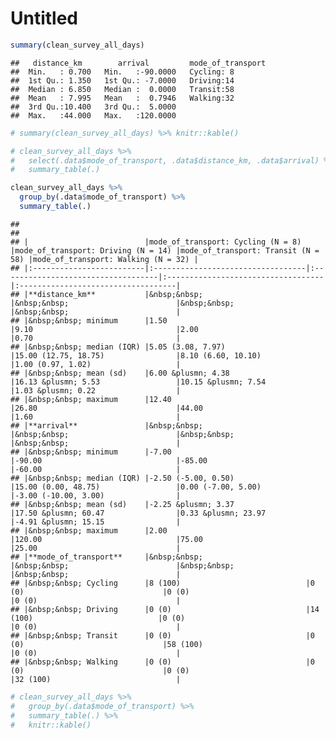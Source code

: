 Untitled
================

``` r
summary(clean_survey_all_days)
```

    ##   distance_km        arrival         mode_of_transport
    ##  Min.   : 0.700   Min.   :-90.0000   Cycling: 8       
    ##  1st Qu.: 1.350   1st Qu.: -7.0000   Driving:14       
    ##  Median : 6.850   Median :  0.0000   Transit:58       
    ##  Mean   : 7.995   Mean   :  0.7946   Walking:32       
    ##  3rd Qu.:10.400   3rd Qu.:  5.0000                    
    ##  Max.   :44.000   Max.   :120.0000

``` r
# summary(clean_survey_all_days) %>% knitr::kable()
```

``` r
# clean_survey_all_days %>% 
#   select(.data$mode_of_transport, .data$distance_km, .data$arrival) %>% 
#   summary_table(.)
```

``` r
clean_survey_all_days %>%
  group_by(.data$mode_of_transport) %>%
  summary_table(.)
```

    ## 
    ## 
    ## |                          |mode_of_transport: Cycling (N = 8) |mode_of_transport: Driving (N = 14) |mode_of_transport: Transit (N = 58) |mode_of_transport: Walking (N = 32) |
    ## |:-------------------------|:----------------------------------|:-----------------------------------|:-----------------------------------|:-----------------------------------|
    ## |**distance_km**           |&nbsp;&nbsp;                       |&nbsp;&nbsp;                        |&nbsp;&nbsp;                        |&nbsp;&nbsp;                        |
    ## |&nbsp;&nbsp; minimum      |1.50                               |9.10                                |2.00                                |0.70                                |
    ## |&nbsp;&nbsp; median (IQR) |5.05 (3.08, 7.97)                  |15.00 (12.75, 18.75)                |8.10 (6.60, 10.10)                  |1.00 (0.97, 1.02)                   |
    ## |&nbsp;&nbsp; mean (sd)    |6.00 &plusmn; 4.38                 |16.13 &plusmn; 5.53                 |10.15 &plusmn; 7.54                 |1.03 &plusmn; 0.22                  |
    ## |&nbsp;&nbsp; maximum      |12.40                              |26.80                               |44.00                               |1.60                                |
    ## |**arrival**               |&nbsp;&nbsp;                       |&nbsp;&nbsp;                        |&nbsp;&nbsp;                        |&nbsp;&nbsp;                        |
    ## |&nbsp;&nbsp; minimum      |-7.00                              |-90.00                              |-85.00                              |-60.00                              |
    ## |&nbsp;&nbsp; median (IQR) |-2.50 (-5.00, 0.50)                |15.00 (0.00, 48.75)                 |0.00 (-7.00, 5.00)                  |-3.00 (-10.00, 3.00)                |
    ## |&nbsp;&nbsp; mean (sd)    |-2.25 &plusmn; 3.37                |17.50 &plusmn; 60.47                |0.33 &plusmn; 23.97                 |-4.91 &plusmn; 15.15                |
    ## |&nbsp;&nbsp; maximum      |2.00                               |120.00                              |75.00                               |25.00                               |
    ## |**mode_of_transport**     |&nbsp;&nbsp;                       |&nbsp;&nbsp;                        |&nbsp;&nbsp;                        |&nbsp;&nbsp;                        |
    ## |&nbsp;&nbsp; Cycling      |8 (100)                            |0 (0)                               |0 (0)                               |0 (0)                               |
    ## |&nbsp;&nbsp; Driving      |0 (0)                              |14 (100)                            |0 (0)                               |0 (0)                               |
    ## |&nbsp;&nbsp; Transit      |0 (0)                              |0 (0)                               |58 (100)                            |0 (0)                               |
    ## |&nbsp;&nbsp; Walking      |0 (0)                              |0 (0)                               |0 (0)                               |32 (100)                            |

``` r
# clean_survey_all_days %>% 
#   group_by(.data$mode_of_transport) %>% 
#   summary_table(.) %>% 
#   knitr::kable()
```
